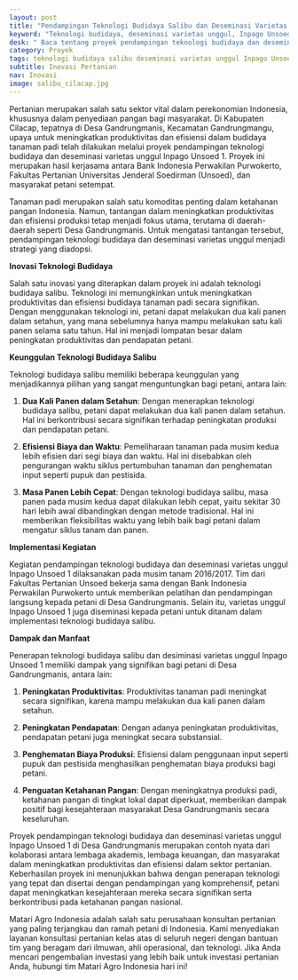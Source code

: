 ```yaml
---
layout: post
title: "Pendampingan Teknologi Budidaya Salibu dan Deseminasi Varietas Unggul Inpago Unsoed 1 Bersama Bank Indonesia"
keyword: "Teknologi budidaya, deseminasi varietas unggul, Inpago Unsoed 1, teknologi salibu, efisiensi produksi, Bank Indonesia, Fakultas Pertanian Unsoed, Kabupaten Cilacap, ketahanan pangan, matari agro Indonesia"
desk: " Baca tentang proyek pendampingan teknologi budidaya dan deseminasi varietas unggul Inpago Unsoed 1 di Desa Gandrungmanis, Kabupaten Cilacap, yang dilakukan bersama Bank Indonesia Perwakilan Purwokerto dan Fakultas Pertanian Unsoed."
category: Proyek
tags: teknologi budidaya salibu deseminasi varietas unggul Inpago Unsoed 1
subtitle: Inovasi Pertanian
nav: Inovasi
image: salibu_cilacap.jpg
---
```


Pertanian merupakan salah satu sektor vital dalam perekonomian Indonesia, khususnya dalam penyediaan pangan bagi masyarakat. Di Kabupaten Cilacap, tepatnya di Desa Gandrungmanis, Kecamatan Gandrungmangu, upaya untuk meningkatkan produktivitas dan efisiensi dalam budidaya tanaman padi telah dilakukan melalui proyek pendampingan teknologi budidaya dan deseminasi varietas unggul Inpago Unsoed 1. Proyek ini merupakan hasil kerjasama antara Bank Indonesia Perwakilan Purwokerto, Fakultas Pertanian Universitas Jenderal Soedirman (Unsoed), dan masyarakat petani setempat.

Tanaman padi merupakan salah satu komoditas penting dalam ketahanan pangan Indonesia. Namun, tantangan dalam meningkatkan produktivitas dan efisiensi produksi tetap menjadi fokus utama, terutama di daerah-daerah seperti Desa Gandrungmanis. Untuk mengatasi tantangan tersebut, pendampingan teknologi budidaya dan deseminasi varietas unggul menjadi strategi yang diadopsi.

**Inovasi Teknologi Budidaya**

Salah satu inovasi yang diterapkan dalam proyek ini adalah teknologi budidaya salibu. Teknologi ini memungkinkan untuk meningkatkan produktivitas dan efisiensi budidaya tanaman padi secara signifikan. Dengan menggunakan teknologi ini, petani dapat melakukan dua kali panen dalam setahun, yang mana sebelumnya hanya mampu melakukan satu kali panen selama satu tahun. Hal ini menjadi lompatan besar dalam peningkatan produktivitas dan pendapatan petani.

**Keunggulan Teknologi Budidaya Salibu**

Teknologi budidaya salibu memiliki beberapa keunggulan yang menjadikannya pilihan yang sangat menguntungkan bagi petani, antara lain:

1. **Dua Kali Panen dalam Setahun**: Dengan menerapkan teknologi budidaya salibu, petani dapat melakukan dua kali panen dalam setahun. Hal ini berkontribusi secara signifikan terhadap peningkatan produksi dan pendapatan petani.

2. **Efisiensi Biaya dan Waktu**: Pemeliharaan tanaman pada musim kedua lebih efisien dari segi biaya dan waktu. Hal ini disebabkan oleh pengurangan waktu siklus pertumbuhan tanaman dan penghematan input seperti pupuk dan pestisida.

3. **Masa Panen Lebih Cepat**: Dengan teknologi budidaya salibu, masa panen pada musim kedua dapat dilakukan lebih cepat, yaitu sekitar 30 hari lebih awal dibandingkan dengan metode tradisional. Hal ini memberikan fleksibilitas waktu yang lebih baik bagi petani dalam mengatur siklus tanam dan panen.

**Implementasi Kegiatan**

Kegiatan pendampingan teknologi budidaya dan deseminasi varietas unggul Inpago Unsoed 1 dilaksanakan pada musim tanam 2016/2017. Tim dari Fakultas Pertanian Unsoed bekerja sama dengan Bank Indonesia Perwakilan Purwokerto untuk memberikan pelatihan dan pendampingan langsung kepada petani di Desa Gandrungmanis. Selain itu, varietas unggul Inpago Unsoed 1 juga diseminasi kepada petani untuk ditanam dalam implementasi teknologi budidaya salibu.

**Dampak dan Manfaat**

Penerapan teknologi budidaya salibu dan desiminasi varietas unggul Inpago Unsoed 1 memiliki dampak yang signifikan bagi petani di Desa Gandrungmanis, antara lain:

1. **Peningkatan Produktivitas**: Produktivitas tanaman padi meningkat secara signifikan, karena mampu melakukan dua kali panen dalam setahun.

2. **Peningkatan Pendapatan**: Dengan adanya peningkatan produktivitas, pendapatan petani juga meningkat secara substansial.

3. **Penghematan Biaya Produksi**: Efisiensi dalam penggunaan input seperti pupuk dan pestisida menghasilkan penghematan biaya produksi bagi petani.

4. **Penguatan Ketahanan Pangan**: Dengan meningkatnya produksi padi, ketahanan pangan di tingkat lokal dapat diperkuat, memberikan dampak positif bagi kesejahteraan masyarakat Desa Gandrungmanis secara keseluruhan.


Proyek pendampingan teknologi budidaya dan deseminasi varietas unggul Inpago Unsoed 1 di Desa Gandrungmanis merupakan contoh nyata dari kolaborasi antara lembaga akademis, lembaga keuangan, dan masyarakat dalam meningkatkan produktivitas dan efisiensi dalam sektor pertanian. Keberhasilan proyek ini menunjukkan bahwa dengan penerapan teknologi yang tepat dan disertai dengan pendampingan yang komprehensif, petani dapat meningkatkan kesejahteraan mereka secara signifikan serta berkontribusi pada ketahanan pangan nasional.

Matari Agro Indonesia adalah salah satu perusahaan konsultan pertanian yang paling terjangkau dan ramah petani di Indonesia. Kami menyediakan layanan konsultasi pertanian kelas atas di seluruh negeri dengan bantuan tim yang beragam dari ilmuwan, ahli operasional, dan teknologi. Jika Anda mencari pengembalian investasi yang lebih baik untuk investasi pertanian Anda, hubungi tim Matari Agro Indonesia hari ini!
